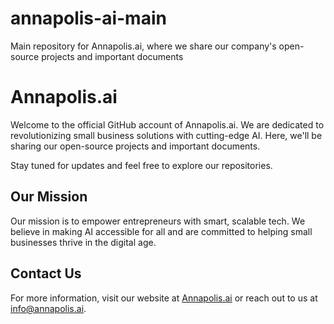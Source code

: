 # annapolis-ai-main
Main repository for Annapolis.ai, where we share our company's open-source projects and important documents

# Annapolis.ai

Welcome to the official GitHub account of Annapolis.ai. We are dedicated to revolutionizing small business solutions with cutting-edge AI. Here, we'll be sharing our open-source projects and important documents.

Stay tuned for updates and feel free to explore our repositories.

## Our Mission

Our mission is to empower entrepreneurs with smart, scalable tech. We believe in making AI accessible for all and are committed to helping small businesses thrive in the digital age.

## Contact Us

For more information, visit our website at [Annapolis.ai](https://www.annapolis.ai) or reach out to us at info@annapolis.ai.

